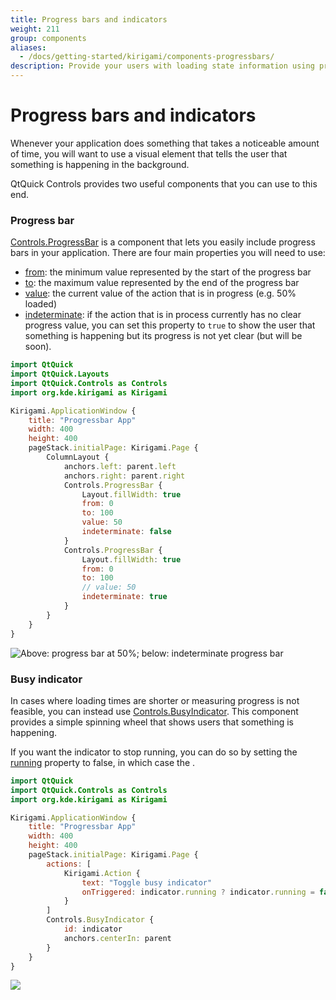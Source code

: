 ```yaml
---
title: Progress bars and indicators
weight: 211
group: components
aliases:
  - /docs/getting-started/kirigami/components-progressbars/
description: Provide your users with loading state information using progress bars.
---
```


# Progress bars and indicators

Whenever your application does something that takes a noticeable amount of time, you will want to use a visual element that tells the user that something is happening in the background.

QtQuick Controls provides two useful components that you can use to this end.

### Progress bar

[Controls.ProgressBar](docs:qtquickcontrols;QtQuick.Controls.ProgressBar) is a component that lets you easily include progress bars in your application. There are four main properties you will need to use:

* [from](https://doc.qt.io/qt-6/qml-qtquick-controls2-progressbar.html#from-prop): the minimum value represented by the start of the progress bar
* [to](https://doc.qt.io/qt-6/qml-qtquick-controls2-progressbar.html#to-prop): the maximum value represented by the end of the progress bar
* [value](https://doc.qt.io/qt-6/qml-qtquick-controls2-progressbar.html#value-prop): the current value of the action that is in progress (e.g. 50% loaded)
* [indeterminate](https://doc.qt.io/qt-6/qml-qtquick-controls2-progressbar.html#indeterminate-prop): if the action that is in process currently has no clear progress value, you can set this property to `true` to show the user that something is happening but its progress is not yet clear (but will be soon).

```qml
import QtQuick
import QtQuick.Layouts
import QtQuick.Controls as Controls
import org.kde.kirigami as Kirigami

Kirigami.ApplicationWindow {
    title: "Progressbar App"
    width: 400
    height: 400
    pageStack.initialPage: Kirigami.Page {
        ColumnLayout {
            anchors.left: parent.left
            anchors.right: parent.right
            Controls.ProgressBar {
                Layout.fillWidth: true
                from: 0
                to: 100
                value: 50
                indeterminate: false
            }
            Controls.ProgressBar {
                Layout.fillWidth: true
                from: 0
                to: 100
                // value: 50
                indeterminate: true
            }
        }
    }
}
```

![Above: progress bar at 50%; below: indeterminate progress bar](../../../content/docs/getting-started/kirigami/components-progressbars/progressbar-both.webp)

### Busy indicator

In cases where loading times are shorter or measuring progress is not feasible, you can instead use [Controls.BusyIndicator](docs:qtquickcontrols;QtQuick.Controls.BusyIndicator). This component provides a simple spinning wheel that shows users that something is happening.

If you want the indicator to stop running, you can do so by setting the [running](https://doc.qt.io/qt-6/qml-qtquick-controls2-busyindicator.html#running-prop) property to false, in which case the .

```qml
import QtQuick
import QtQuick.Controls as Controls
import org.kde.kirigami as Kirigami

Kirigami.ApplicationWindow {
    title: "Progressbar App"
    width: 400
    height: 400
    pageStack.initialPage: Kirigami.Page {
        actions: [
            Kirigami.Action {
                text: "Toggle busy indicator"
                onTriggered: indicator.running ? indicator.running = false : indicator.running = true
            }
        ]
        Controls.BusyIndicator {
            id: indicator
            anchors.centerIn: parent
        }
    }
}
```

![](../../../content/docs/getting-started/kirigami/components-progressbars/busyindicator.webp)

